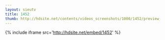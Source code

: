 ```yaml
---
layout: sieutv
title: 1452
thumb: http://hdsite.net/contents/videos_screenshots/1000/1452/preview_360p.mp4.jpg
---
```

{% include iframe src='http://hdsite.net/embed/1452' %}
 
